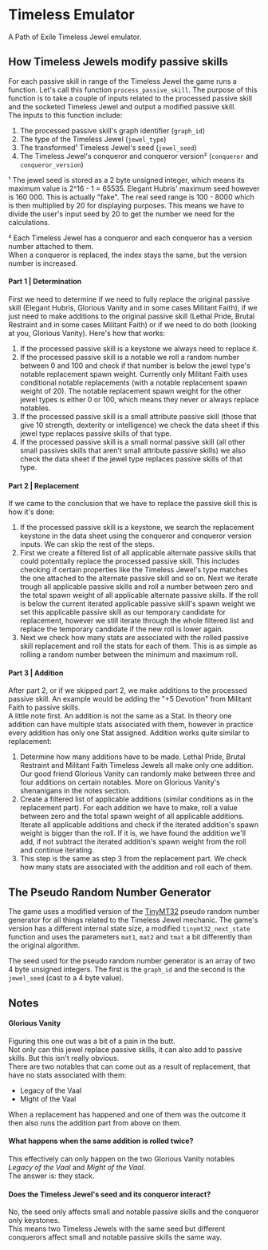 # Timeless Emulator

A Path of Exile Timeless Jewel emulator.

## How Timeless Jewels modify passive skills

For each passive skill in range of the Timeless Jewel the game runs a function. Let's call this function `process_passive_skill`. 
The purpose of this function is to take a couple of inputs related to the processed passive skill and the socketed Timeless Jewel and output a modified passive skill.   
The inputs to this function include:

1. The processed passive skill's graph identifier (`graph_id`)
2. The type of the Timeless Jewel (`jewel_type`)
3. The transformed¹ Timeless Jewel's seed (`jewel_seed`)
4. The Timeless Jewel's conqueror and conqueror version² (`conqueror` and `conqueror_version`)

¹ The jewel seed is stored as a 2 byte unsigned integer, which means its maximum value is 2^16 - 1 = 65535. Elegant Hubris' maximum seed however is 160 000. This is actually "fake". The real seed range is 100 - 8000 which is then multiplied by 20 for displaying purposes. This means we have to divide the user's input seed by 20 to get the number we need for the calculations.  

² Each Timeless Jewel has a conqueror and each conqueror has a version number attached to them.  
When a conqueror is replaced, the index stays the same, but the version number is increased.    

#### Part 1 | Determination

First we need to determine if we need to fully replace the original passive skill (Elegant Hubris, Glorious Vanity and in some cases Militant Faith), if we just need to make additions to the original passive skill (Lethal Pride, Brutal Restraint and in some cases Militant Faith) or if we need to do both (looking at you, Glorious Vanity). 
Here's how that works:

1. If the processed passive skill is a keystone we always need to replace it.
2. If the processed passive skill is a notable we roll a random number between 0 and 100 and check if that number is below the jewel type's notable replacement spawn weight. Currently only Militant Faith uses conditional notable replacements (with a notable replacement spawn weight of 20). The notable replacement spawn weight for the other jewel types is either 0 or 100, which means they never or always replace notables. 
3. If the processed passive skill is a small attribute passive skill (those that give 10 strength, dexterity or intelligence) we check the data sheet if this jewel type replaces passive skills of that type.
4. If the processed passive skill is a small normal passive skill (all other small passives skills that aren't small attribute passive skills) we also check the data sheet if the jewel type replaces passive skills of that type.

#### Part 2 | Replacement

If we came to the conclusion that we have to replace the passive skill this is how it's done:

1. If the processed passive skill is a keystone, we search the replacement keystone in the data sheet using the conqueror and conqueror version inputs. We can skip the rest of the steps.
2. First we create a filtered list of all applicable alternate passive skills that could potentially replace the processed passive skill. This includes checking if certain properties like the Timeless Jewel's type matches the one attached to the alternate passive skill and so on. Next we iterate trough all applicable passive skills and roll a number between zero and the total spawn weight of all applicable alternate passive skills. If the roll is below the current iterated applicable passive skill's spawn weight we set this applicable passive skill as our temporary candidate for replacement, however we still iterate through the whole filtered list and replace the temporary candidate if the new roll is lower again.
3. Next we check how many stats are associated with the rolled passive skill replacement and roll the stats for each of them. This is as simple as rolling a random number between the minimum and maximum roll.

#### Part 3 | Addition

After part 2, or if we skipped part 2, we make additions to the processed passive skill. An example would be adding the "+5 Devotion" from Militant Faith to passive skills.  
A little note first. An addition is not the same as a Stat. In theory one addition can have multiple stats associated with them, however in practice every addition has only one Stat assigned. Addition works quite similar to replacement:

1. Determine how many additions have to be made. Lethal Pride, Brutal Restraint and Militant Faith Timeless Jewels all make only one addition. Our good friend Glorious Vanity can randomly make between three and four additions on certain notables. More on Glorious Vanity's shenanigans in the notes section.
2. Create a filtered list of applicable additions (similar conditions as in the replacement part). For each addition we have to make, roll a value between zero and the total spawn weight of all applicable additions. Iterate all applicable additions and check if the iterated addition's spawn weight is bigger than the roll. If it is, we have found the addition we'll add, if not subtract the iterated addition's spawn weight from the roll and continue iterating.
3. This step is the same as step 3 from the replacement part. We check how many stats are associated with the addition and roll each of them.

## The Pseudo Random Number Generator

The game uses a modified version of the [TinyMT32](https://datatracker.ietf.org/doc/html/draft-ietf-tsvwg-tinymt32) pseudo random number generator for all things related to the Timeless Jewel mechanic. The game's version has a different internal state size, a modified `tinymt32_next_state` function and uses the parameters `mat1`, `mat2` and `tmat` a bit differently than the original algorithm.  

The seed used for the pseudo random number generator is an array of two 4 byte unsigned integers.
The first is the `graph_id` and the second is the `jewel_seed` (cast to a 4 byte value).

## Notes

#### Glorious Vanity

Figuring this one out was a bit of a pain in the butt.  
Not only can this jewel replace passive skills, it can also add to passive skills.
But this isn't really obvious.  
There are two notables that can come out as a result of replacement, that have no stats associated with them:

- Legacy of the Vaal
- Might of the Vaal

When a replacement has happened and one of them was the outcome it then also runs the addition part from above on them.

#### What happens when the same addition is rolled twice?

This effectively can only happen on the two Glorious Vanity notables *Legacy of the Vaal* and *Might of the Vaal*.  
The answer is: they stack.

#### Does the Timeless Jewel's seed and its conqueror interact?

No, the seed only affects small and notable passive skills and the conqueror only keystones.  
This means two Timeless Jewels with the same seed but different conquerors affect small and notable passive skills the same way.